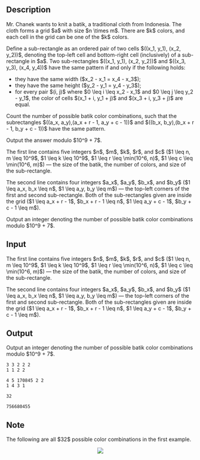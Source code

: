 ## Description

<div><p>Mr. Chanek wants to knit a batik, a traditional cloth from Indonesia. The cloth forms a grid $a$ with size $n \times m$. There are $k$ colors, and each cell in the grid can be one of the $k$ colors.</p><p><span class="tex-font-style-bf">Define</span> a sub-rectangle as an ordered pair of two cells $((x_1, y_1), (x_2, y_2))$, denoting the top-left cell and bottom-right cell (inclusively) of a sub-rectangle in $a$. Two sub-rectangles $((x_1, y_1), (x_2, y_2))$ and $((x_3, y_3), (x_4, y_4))$ have the same pattern if and only if the following holds: </p><ul> <li> they have the same width ($x_2 - x_1 = x_4 - x_3$); </li><li> they have the same height ($y_2 - y_1 = y_4 - y_3$); </li><li> for every pair $(i, j)$ where $0 \leq i \leq x_2 - x_1$ and $0 \leq j \leq y_2 - y_1$, the color of cells $(x_1 + i, y_1 + j)$ and $(x_3 + i, y_3 + j)$ are equal. </li></ul><p>Count the number of possible batik color combinations, such that the subrectangles $((a_x, a_y),(a_x + r - 1, a_y + c - 1))$ and $((b_x, b_y),(b_x + r - 1, b_y + c - 1))$ have the same pattern.</p><p>Output the answer modulo $10^9 + 7$.</p></div><div class="input-specification"><p>The first line contains five integers $n$, $m$, $k$, $r$, and $c$ ($1 \leq n, m \leq 10^9$, $1 \leq k \leq 10^9$, $1 \leq r \leq \min(10^6, n)$, $1 \leq c \leq \min(10^6, m)$) — the size of the batik, the number of colors, and size of the sub-rectangle.</p><p>The second line contains four integers $a_x$, $a_y$, $b_x$, and $b_y$ ($1 \leq a_x, b_x \leq n$, $1 \leq a_y, b_y \leq m$) — the top-left corners of the first and second sub-rectangle. Both of the sub-rectangles given are inside the grid ($1 \leq a_x + r - 1$, $b_x + r - 1 \leq n$, $1 \leq a_y + c - 1$, $b_y + c - 1 \leq m$).</p></div><div class="output-specification"><p>Output an integer denoting the number of possible batik color combinations modulo $10^9 + 7$.</p></div>

## Input

<p>The first line contains five integers $n$, $m$, $k$, $r$, and $c$ ($1 \leq n, m \leq 10^9$, $1 \leq k \leq 10^9$, $1 \leq r \leq \min(10^6, n)$, $1 \leq c \leq \min(10^6, m)$) — the size of the batik, the number of colors, and size of the sub-rectangle.</p><p>The second line contains four integers $a_x$, $a_y$, $b_x$, and $b_y$ ($1 \leq a_x, b_x \leq n$, $1 \leq a_y, b_y \leq m$) — the top-left corners of the first and second sub-rectangle. Both of the sub-rectangles given are inside the grid ($1 \leq a_x + r - 1$, $b_x + r - 1 \leq n$, $1 \leq a_y + c - 1$, $b_y + c - 1 \leq m$).</p>

## Output

<p>Output an integer denoting the number of possible batik color combinations modulo $10^9 + 7$.</p>





```input1
3 3 2 2 2
1 1 2 2
```




```input2
4 5 170845 2 2
1 4 3 1
```




```output1
32
```




```output2
756680455
```



## Note

<p>The following are all $32$ possible color combinations in the first example.</p><center> <img class="tex-graphics" src="file://IZI7TAre.png" style="max-width: 100.0%;max-height: 100.0%;"> </center>
